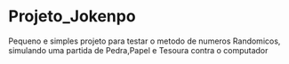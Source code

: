 # Projeto_Jokenpo
Pequeno e simples projeto para testar o metodo de numeros Randomicos, simulando uma partida de Pedra,Papel e Tesoura contra o computador
